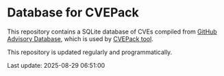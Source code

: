 # Database for CVEPack

This repository contains a SQLite database of CVEs compiled from [GitHub Advisory Database](https://github.com/github/advisory-database), which is used by [CVEPack tool](https://github.com/1franck/cvepack).

This repository is updated regularly and programmatically.

Last update: 2025-08-29 06:51:00